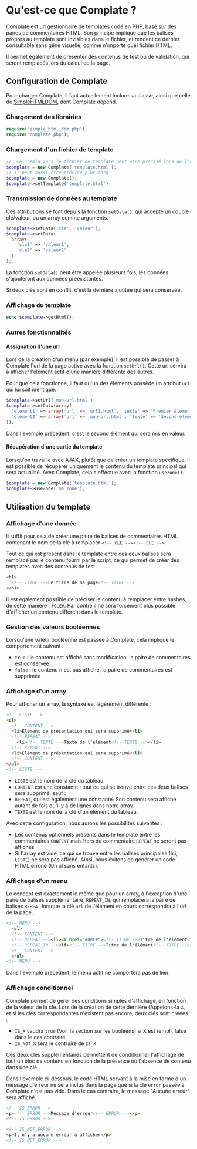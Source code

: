 # Qu'est-ce que Complate ?

Complate est un gestionnaire de templates codé en PHP, basé sur des paires de commentaires HTML.
Son principe implique que les balises propres au template sont invisibles dans le fichier, et rendent ce
dernier consultable sans gêne visuelle, comme n'importe quel fichier HTML.

Il permet également de présenter des contenus de test ou de validation, qui seront remplacés lors du calcul de la page.

## Configuration de Complate

Pour charger Complate, il faut actuellement inclure sa classe, ainsi que celle de [SimpleHTMLDOM](simplehtmldom.sourceforge.net), dont Complate dépend.

### Chargement des librairies

```php
require('simple_html_dom.php');
require('complate.php');
```

### Chargement d'un fichier de template

```php
//  Le chemin vers le fichier de template peut être précisé lors de l'appel de la classe
$complate = new Complate('template.html');
// Il peut aussi être précisé plus tard
$complate = new Complate();
$complate->setTemplate('template.html');
```

### Transmission de données au template
Ces attributions se font depuis la fonction `setData()`, qui accepte un couple clé/valeur, ou un array comme arguments.

```php
$complate->setData('cle', 'valeur');
$complate->setData(
  array(
    'cle1' => 'valeur1',
    'cle2' => 'valeur2'
  )
);
```

La fonction `setData()` peut être appelée plusieurs fois, les données s'ajouteront aux données préexistantes.

Si deux clés sont en conflit, c'est la dernière ajoutée qui sera conservée.

### Affichage du template

```php
echo $complate->getHtml();
```

### Autres fonctionnalités
#### Assignation d'une url
Lors de la création d'un menu (par exemple), il est possible de passer à Complate l'url de la page active avec la
fonction `setUrl()`. Cette url servira à afficher l'élément actif d'une manière différente des autres.

Pour que cela fonctionne, il faut qu'un des éléments possède un attribut `url` qui lui soit identique.

```php
$complate->setUrl('mon-url.html');
$complate->setData(array(
  'element1' => array('url' => 'url1.html', 'texte' => 'Premier élément'),
  'element2' => array('url' => 'mon-url.html', 'texte' => 'Second élément')
));
```

Dans l'exemple précédent, c'est le second élément qui sera mis en valeur.

#### Récupération d'une partie du template
Lorsqu'on travaille avec AJAX, plutôt que de créer un template spécifique, il est possible de récupérer uniquement le contenu
du template principal qui sera actualisé. Avec Complate, cela s'effectue avec la fonction `useZone()`.

```php
$complate = new Complate('template.html');
$complate->useZone('ma_zone');
```

## Utilisation du template

### Affichage d'une donnée
Il suffit pour cela de créer une paire de balises de commentaires HTML contenant le nom de la clé à remplacer
`<!-- CLE --><!-- CLE -->`.

Tout ce qui est présent dans le template entre ces deux balises sera remplacé par le contenu fourni par le script,
ce qui permet de créer des templates avec des contenus de test.

```html
<h1>
  <!-- TITRE -->Le titre de ma page<!-- TITRE -->
</h1>
```

Il est également possible de préciser le contenu à remplacer entre hashes, de cette manière : `#CLE#`. Par contre il ne
sera forcément plus possible d'afficher un contenu différent dans le template.

### Gestion des valeurs booléennes
Lorsqu'une valeur booléenne est passée à Complate, cela implique le comportement suivant :
* `true` : le contenu est affiché sans modification, la paire de commentaires est conservée
* `false` : le contenu n'est pas affiché, la paire de commentaires est supprimée

### Affichage d'un array
Pour afficher un array, la syntaxe est légèrement différente :

```html
<!-- LISTE -->
<ul>
  <!-- CONTENT -->
  <li>Elément de présentation qui sera supprimé</li>
  <!-- REPEAT -->
    <li><!-- TEXTE -->Texte de l'élément<!-- TEXTE --></li>
  <!-- REPEAT -->
  <li>Elément de présentation qui sera supprimé</li>
  <!-- CONTENT -->
</ul>
<!-- LISTE -->
```

* `LISTE` est le nom de la clé du tableau
* `CONTENT` est une constante : tout ce qui se trouve entre ces deux balises sera supprimé, sauf :
* `REPEAT`, qui est également une constante. Son contenu sera affiché autant de fois qu'il y a de lignes dans notre array.
* `TEXTE` est le nom de la clé d'un élément du tableau.

Avec cette configuration, nous aurons les possibilités suivantes :
* Les contenus optionnels présents dans le template entre les commentaires `CONTENT` mais hors du commentaire `REPEAT`
  ne seront pas affichés
* Si l'array est vide, ce qui se trouve entre les balises principales (Ici, `LISTE`) ne sera pas affiché. Ainsi,
  nous évitons de générer un code HTML erroné (Un ul sans enfants).

### Affichage d'un menu
Le concept est exactement le même que pour un array, à l'exception d'une paire de balises supplémentaire, `REPEAT_IN`,
qui remplacera la paire de balises `REPEAT` lorsque la clé `url` de l'élément en cours correspondra à l'url de la page.

```html
<!-- MENU -->
  <ul>
  <!-- CONTENT -->
  <!-- REPEAT --><li><a href="#URL#"><!-- TITRE -->Titre de l'élément<!-- TITRE --></a></li><!-- REPEAT -->
  <!-- REPEAT_IN --><li><!-- TITRE -->Titre de l'élément<!-- TITRE --></li><!-- REPEAT_IN -->
  <!-- CONTENT -->
  </ul>
<!-- MENU -->
```
Dans l'exemple précédent, le menu actif ne comportera pas de lien.

### Affichage conditionnel
Complate permet de gérer des conditions simples d'affichage, en fonction de la valeur de la clé. Lors de la création 
de cette dernière (Appelons-la `X`, et si les clés correspondantes n'existent pas encore, deux clés sont créées :
* `IS_X` vaudra `true` (Voir la section sur les booléens) si X est rempli, false dans le cas contraire
* `IS_NOT_X` sera le contraire de `IS_X`

Ces deux clés supplémentaires permettent de conditionner l'affichage de tout un bloc de contenu en fonction de la
présence ou l'absence de contenu dans une clé.

Dans l'exemple ci-dessous, le code HTML servant à la mise en forme d'un message d'erreur ne sera inclus dans la page
que si la clé `error` passée à Complate n'est pas vide. Dans le cas contraire, le message "Aucune erreur" sera affiché.

```html
<!-- IS_ERROR -->
<p><!-- ERROR -->Message d'erreur<!-- ERROR --></p>
<!-- IS_ERROR -->

<!-- IS_NOT_ERROR -->
<p>Il n'y a aucune erreur à afficher</p>
<!-- IS_NOT_ERROR -->
```
